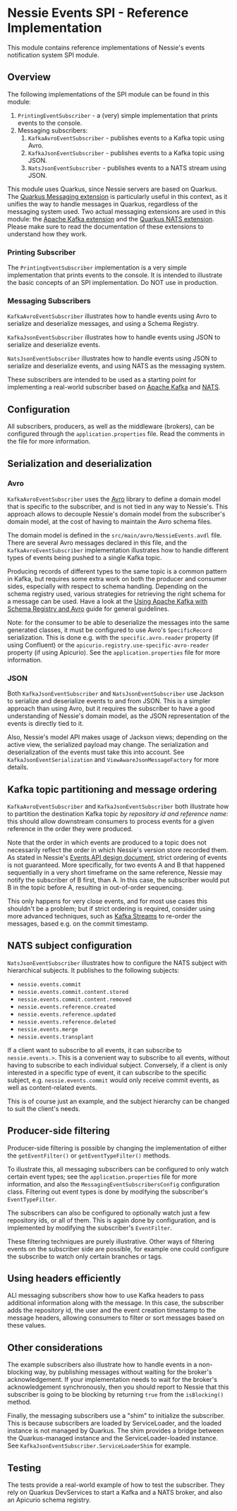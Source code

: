 # Nessie Events SPI - Reference Implementation

This module contains reference implementations of Nessie's events notification system SPI module.

## Overview

The following implementations of the SPI module can be found in this module:

1. `PrintingEventSubscriber` - a (very) simple implementation that prints events to the console.
2. Messaging subscribers:
    1. `KafkaAvroEventSubscriber` - publishes events to a Kafka topic using Avro.
    2. `KafkaJsonEventSubscriber` - publishes events to a Kafka topic using JSON.
    3. `NatsJsonEventSubscriber` - publishes events to a NATS stream using JSON.

This module uses Quarkus, since Nessie servers are based on Quarkus. The [Quarkus Messaging
extension] is particularly useful in this context, as it unifies the way to handle messages in
Quarkus, regardless of the messaging system used. Two actual messaging extensions are used in this
module: the [Apache Kafka extension] and the [Quarkus NATS extension]. Please make sure to read the
documentation of these extensions to understand how they work.

[Quarkus Messaging extension]:https://quarkus.io/guides/messaging
[Apache Kafka extension]:https://quarkus.io/guides/kafka
[Quarkus NATS extension]:https://docs.quarkiverse.io/quarkus-reactive-messaging-nats-jetstream/dev

### Printing Subscriber

The `PrintingEventSubscriber` implementation is a very simple implementation that prints events to
the console. It is intended to illustrate the basic concepts of an SPI implementation. Do NOT use in
production.

### Messaging Subscribers

`KafkaAvroEventSubscriber` illustrates how to handle events using Avro to serialize and deserialize
messages, and using a Schema Registry.

`KafkaJsonEventSubscriber` illustrates how to handle events using JSON to serialize and deserialize
events.

`NatsJsonEventSubscriber` illustrates how to handle events using JSON to serialize and deserialize
events, and using NATS as the messaging system.

These subscribers are intended to be used as a starting point for implementing a real-world
subscriber based on [Apache Kafka](https://kafka.apache.org/) and [NATS](https://nats.io/).

## Configuration

All subscribers, producers, as well as the middleware (brokers), can be configured through the
`application.properties` file. Read the comments in the file for more information.

## Serialization and deserialization

### Avro

`KafkaAvroEventSubscriber` uses the [Avro] library to define a domain model that is specific to the
subscriber, and is not tied in any way to Nessie's. This approach allows to decouple Nessie's domain
model from the subscriber's domain model, at the cost of having to maintain the Avro schema files.

[Avro]:https://avro.apache.org/

The domain model is defined in the `src/main/avro/NessieEvents.avdl` file. There are several Avro
messages declared in this file, and the `KafkaAvroEventSubscriber` implementation illustrates how to
handle different types of events being pushed to a single Kafka topic.

Producing records of different types to the same topic is a common pattern in Kafka, but requires
some extra work on both the producer and consumer sides, especially with respect to schema handling.
Depending on the schema registry used, various strategies for retrieving the right schema for a
message can be used. Have a look at the [Using Apache Kafka with Schema Registry and Avro] guide for
general guidelines.

Note: for the consumer to be able to deserialize the messages into the same generated classes, it
must be configured to use Avro's `SpecificRecord` serialization. This is done e.g. with the
`specific.avro.reader` property (if using Confluent) or the
`apicurio.registry.use-specific-avro-reader` property (if using Apicurio). See the
`application.properties` file for more information.

[Using Apache Kafka with Schema Registry and Avro]:https://quarkus.io/guides/kafka-schema-registry-avro

### JSON

Both `KafkaJsonEventSubscriber` and `NatsJsonEventSubscriber` use Jackson to serialize and
deserialize events to and from JSON. This is a simpler approach than using Avro, but it requires the
subscriber to have a good understanding of Nessie's domain model, as the JSON representation of the
events is directly tied to it.

Also, Nessie's model API makes usage of Jackson views; depending on the active view, the serialized
payload may change. The serialization and deserialization of the events must take this into account.
See `KafkaJsonEventSerialization` and `ViewAwareJsonMessageFactory` for more details.

## Kafka topic partitioning and message ordering

`KafkaAvroEventSubscriber` and `KafkaJsonEventSubscriber` both illustrate how to partition the
destination Kafka topic _by repository id and reference name_: this should allow downstream
consumers to process events for a given reference in the order they were produced.

Note that the order in which events are produced to a topic does not necessarily reflect the order
in which Nessie's version store recorded them. As stated in Nessie's [Events API design document],
strict ordering of events is not guaranteed. More specifically, for two events A and B that happened
sequentially in a very short timeframe on the same reference, Nessie may notify the subscriber of B
first, than A. In this case, the subscriber would put B in the topic before A, resulting in
out-of-order sequencing.

This only happens for very close events, and for most use cases this shouldn't be a problem; but if
strict ordering is required, consider using more advanced techniques, such as [Kafka Streams] to
re-order the messages, based e.g. on the commit timestamp.

[Events API design document]:https://github.com/projectnessie/nessie/blob/nessie-0.60.1/design/events.md?plain=1#L364
[Kafka Streams]:https://kafka.apache.org/documentation/streams/

## NATS subject configuration

`NatsJsonEventSubscriber` illustrates how to configure the NATS subject with hierarchical subjects.
It publishes to the following subjects:

* `nessie.events.commit`
* `nessie.events.commit.content.stored`
* `nessie.events.commit.content.removed`
* `nessie.events.reference.created`
* `nessie.events.reference.updated`
* `nessie.events.reference.deleted`
* `nessie.events.merge`
* `nessie.events.transplant`

If a client want to subscribe to all events, it can subscribe to `nessie.events.>`. This is a
convenient way to subscribe to all events, without having to subscribe to each individual subject.
Conversely, if a client is only interested in a specific type of event, it can subscribe to the
specific subject, e.g. `nessie.events.commit` would only receive commit events, as well as
content-related events.

This is of course just an example, and the subject hierarchy can be changed to suit the client's
needs.

## Producer-side filtering

Producer-side filtering is possible by changing the implementation of either the `getEventFilter()`
or `getEventTypeFilter()` methods.

To illustrate this, all messaging subscribers can be configured to only watch certain event types;
see the `application.properties` file for more information, and also the
`MessagingEventSubscribersConfig` configuration class. Filtering out event types is done by
modifying the subscriber's `EventTypeFilter`.

The subscribers can also be configured to optionally watch just a few repository ids, or all of
them. This is again done by configuration, and is implemented by modifying the subscriber's
`EventFilter`.

These filtering techniques are purely illustrative. Other ways of filtering events on the subscriber
side are possible, for example one could configure the subscribe to watch only certain branches or
tags.

## Using headers efficiently

ALl messaging subscribers show how to use Kafka headers to pass additional information along with
the message. In this case, the subscriber adds the repository id, the user and the event creation
timestamp to the message headers, allowing consumers to filter or sort messages based on these
values.

## Other considerations

The example subscribers also illustrate how to handle events in a non-blocking way, by publishing
messages without waiting for the broker's acknowledgement. If your implementation needs to wait for
the broker's acknowledgement synchronously, then you should report to Nessie that this subscriber is
going to be blocking by returning `true` from the `isBlocking()` method.

Finally, the messaging subscribers use a "shim" to initialize the subscriber. This is because
subscribers are loaded by ServiceLoader, and the loaded instance is not managed by Quarkus. The shim
provides a bridge between the Quarkus-managed instance and the ServiceLoader-loaded instance.
See `KafkaJsonEventSubscriber.ServiceLoaderShim` for example.

## Testing

The tests provide a real-world example of how to test the subscriber. They rely on Quarkus
DevServices to start a Kafka and a NATS broker, and also an Apicurio schema registry.
